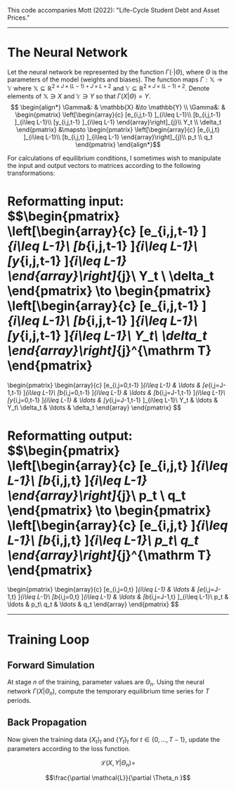 This code accompanies Mott (2022): "Life-Cycle Student Debt and Asset Prices."

---
# The Neural Network
Let the neural network be represented by the function $\Gamma(\cdot|\Theta)$, where $\Theta$ is the parameters of the model (weights and biases). The function maps $\Gamma: \mathbb{X} \to \mathbb{Y}$ where $\mathbb{X} \subseteq \mathbb{R}^{2\times J\times (L-1) + J\times L + 2}$ and $\mathbb{Y} \subseteq \mathbb{R}^{2\times J\times (L-1) + 2 }$. Denote elements of $\mathbb{X} \ni X$ and $\mathbb{Y} \ni Y$ so that $\Gamma(X|\Theta)=Y$.
$$
\begin{align*}
\Gamma&: & \mathbb{X} &\to \mathbb{Y} \\
\Gamma&: & \begin{pmatrix}
\left[\begin{array}{c}
[e_{i,j,t-1} ]_{i\leq L-1}\\
[b_{i,j,t-1} ]_{i\leq L-1}\\
[y_{i,j,t-1} ]_{i\leq L-1}
\end{array}\right]_{j}\\
Y_t \\
\delta_t
\end{pmatrix} &\mapsto 
\begin{pmatrix}
\left[\begin{array}{c}
[e_{i,j,t} ]_{i\leq L-1}\\
[b_{i,j,t} ]_{i\leq L-1}
\end{array}\right]_{j}\\
p_t \\
q_t
\end{pmatrix}
\end{align*}$$

For calculations of equilibrium conditions, I sometimes wish to manipulate the input and output vectors to matrices according to the following transformations:

Reformatting input:
$$\begin{pmatrix}
\left[\begin{array}{c}
[e_{i,j,t-1} ]_{i\leq L-1}\\
[b_{i,j,t-1} ]_{i\leq L-1}\\
[y_{i,j,t-1} ]_{i\leq L-1}
\end{array}\right]_{j}\\
Y_t \\
\delta_t
\end{pmatrix} \to \begin{pmatrix}
\left[\begin{array}{c}
[e_{i,j,t-1} ]_{i\leq L-1}\\
[b_{i,j,t-1} ]_{i\leq L-1}\\
[y_{i,j,t-1} ]_{i\leq L-1}\\
Y_t\\
\delta_t
\end{array}\right]_{j}^{\mathrm T}
\end{pmatrix}
=
\begin{pmatrix}
\begin{array}{c}
[e_{i,j=0,t-1} ]_{i\leq L-1} & \ldots & [e_{i,j=J-1,t-1} ]_{i\leq L-1}\\
[b_{i,j=0,t-1} ]_{i\leq L-1} & \ldots & [b_{i,j=J-1,t-1} ]_{i\leq L-1}\\
[y_{i,j=0,t-1} ]_{i\leq L-1} & \ldots & [y_{i,j=J-1,t-1} ]_{i\leq L-1}\\
Y_t       & \ldots & Y_t\\
\delta_t  & \ldots & \delta_t
\end{array}
\end{pmatrix}
$$

Reformatting output:
$$\begin{pmatrix}
\left[\begin{array}{c}
[e_{i,j,t} ]_{i\leq L-1}\\
[b_{i,j,t} ]_{i\leq L-1}
\end{array}\right]_{j}\\
p_t \\
q_t
\end{pmatrix} \to \begin{pmatrix}
\left[\begin{array}{c}
[e_{i,j,t} ]_{i\leq L-1}\\
[b_{i,j,t} ]_{i\leq L-1}\\
p_t\\
q_t
\end{array}\right]_{j}^{\mathrm T}
\end{pmatrix}
=
\begin{pmatrix}
\begin{array}{c}
[e_{i,j=0,t} ]_{i\leq L-1} & \ldots & [e_{i,j=J-1,t} ]_{i\leq L-1}\\
[b_{i,j=0,t} ]_{i\leq L-1} & \ldots & [b_{i,j=J-1,t} ]_{i\leq L-1}\\
p_t & \ldots & p_t\\
q_t & \ldots & q_t
\end{array}
\end{pmatrix}
$$

---
# Training Loop
## Forward Simulation
At stage $n$ of the training, parameter values are $\Theta_n$. Using the neural network $\Gamma(X|\Theta_n)$, compute the temporary equilibrium time series for $T$ periods. 

## Back Propagation
Now given the training data $\{X_t\}_t$ and $\{Y_t\}_t$ for $t \in \{0,\ldots,T-1\}$, update the parameters according to the loss function. 

$$\mathcal{L}(X,Y|\Theta_n) = $$

$$\frac{\partial \mathcal{L}}{\partial \Theta_n }$$
